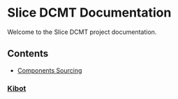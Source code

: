 # Slice DCMT Documentation

Welcome to the Slice DCMT project documentation.

## Contents

- [Components Sourcing](components_sourcing.md)

### [Kibot](kibot)
